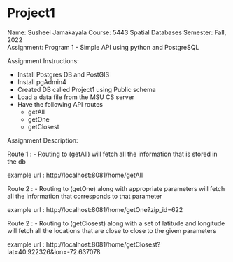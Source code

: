 # Project1
Name: 		Susheel Jamakayala
Course:		5443 Spatial Databases
Semester:	Fall, 2022	
Assignment:	Program 1 - Simple API using python and PostgreSQL


Assignment Instructions:

  - Install Postgres DB and PostGIS
  - Install pgAdmin4
  - Created DB called Project1 using Public schema
  - Load a data file from the MSU CS server
  - Have the following API routes
    - getAll
    - getOne
    - getClosest

Assignment Description:

Route 1 :
	- Routing to (getAll) will fetch all the information that is stored in the db 
	
example url : http://localhost:8081/home/getAll

Route 2 :
	- Routing to (getOne) along with appropriate parameters will fetch all the information that corresponds to that parameter 

example url :  http://localhost:8081/home/getOne?zip_id=622


Route 2 :
	- Routing to (getClosest) along with a set of latitude and longitude will fetch all the locations that are close to 
	  close to the given parameters
		

example url :  http://localhost:8081/home/getClosest?lat=40.922326&lon=-72.637078
